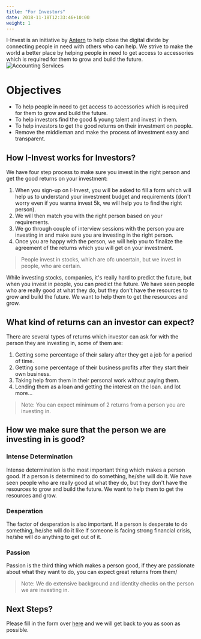 ```yaml
---
title: "For Investors"
date: 2018-11-18T12:33:46+10:00
weight: 1
---
```


I-Invest is an initiative by [Antern](antern.co) to help close the digital divide by connecting people in need with others who can help. We strive to make the world a better place by helping people in need to get access to accessories which is required for them to grow and build the future.
![Accounting Services](/images/austin-distel-nGc5RT2HmF0-unsplash.jpg)

# Objectives

- To help people in need to get access to accessories which is required for them to grow and build the future.
- To help investors find the good & young talent and invest in them.
- To help investors to get the good returns on their investment on people.
- Remove the middleman and make the process of investment easy and transparent.

## How I-Invest works for Investors?

We have four step process to make sure you invest in the right person and get the good returns on your investment:

1. When you sign-up on I-Invest, you will be asked to fill a form which will help us to understand your investment budget and requirements (don't worry even if you wanna invest 5k, we will help you to find the right person).
2. We will then match you with the right person based on your requirements.
3. We go through couple of interview sessions with the person you are investing in and make sure you are investing in the right person.
4. Once you are happy with the person, we will help you to finalize the agreement of the returns which you will get on your investment.

> People invest in stocks, which are ofc uncertain, but we invest in people, who are certain.

While investing stocks, companies, it's really hard to predict the future, but when you invest in people, you can predict the future. We have seen people who are really good at what they do, but they don't have the resources to grow and build the future. We want to help them to get the resources and grow.

## What kind of returns can an investor can expect?

There are several types of returns which investor can ask for with the person they are investing in, some of them are:

1. Getting some percentage of their salary after they get a job for a period of time.
2. Getting some percentage of their business profits after they start their own business.
3. Taking help from them in their personal work without paying them.
4. Lending them as a loan and getting the interest on the loan.
   and lot more...

> Note: You can expect minimum of 2 returns from a person you are investing in.

## How we make sure that the person we are investing in is good?

### Intense Determination

Intense determination is the most important thing which makes a person good. If a person is determined to do something, he/she will do it. We have seen people who are really good at what they do, but they don't have the resources to grow and build the future. We want to help them to get the resources and grow.

### Desperation

The factor of desperation is also important. If a person is desperate to do something, he/she will do it like if someone is facing strong financial crisis, he/she will do anything to get out of it.

### Passion

Passion is the third thing which makes a person good, if they are passionate about what they want to do, you can expect great returns from them/

> Note: We do extensive background and identity checks on the person we are investing in.

## Next Steps?

Please fill in the form over [here](https://forms.gle/vGH4YbCuTsjJp6Yc8) and we will get back to you as soon as possible.
